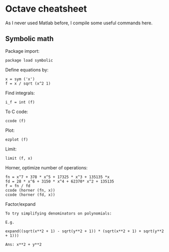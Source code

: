 Octave cheatsheet
=================

As I never used Matlab before, I compile some useful commands here.

Symbolic math
-------------

Package import:

    package load symbolic

Define equations by:

    x = sym ('x')
    f = x / sqrt (x^2 1)

Find integrals:

    i_f = int (f)

To C code:

    ccode (f)

Plot:

    ezplot (f)

Limit:

    limit (f, x)

Horner, optimize number of operations:

    fn = x^7 + 378 * x^5 + 17325 * x^3 + 135135 *x
    fd = 28 * x^6 + 3150 * x^4 + 62370* x^2 + 135135
    f = fn / fd
    ccode (horner (fn, x))
    ccode (horner (fd, x))

Factor/expand

    To try simplifying denominators on polynomials:

    E.g.

    expand((sqrt(x**2 + 1) - sqrt(y**2 + 1)) * (sqrt(x**2 + 1) + sqrt(y**2 + 1)))

    Ans: x**2 + y**2
